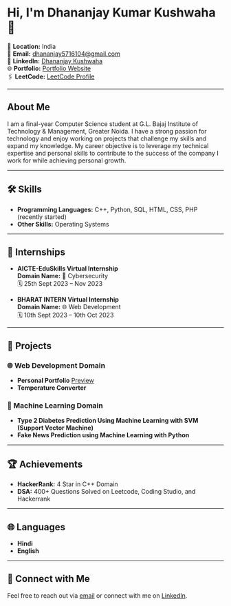 # Hi, I'm Dhananjay Kumar Kushwaha 👋

📍 **Location:** India  
📧 **Email:** [dhananjay5716104@gmail.com](mailto:dhananjay5716104@gmail.com)  
🔗 **LinkedIn:** [Dhananjay Kushwaha](https://www.linkedin.com/in/dhananjaykushwaha)  
🌐 **Portfolio:** [Portfolio Website](https://dhananjay-kushwaha.github.io/Portfolio-Website/)  
🖇 **LeetCode:** [LeetCode Profile](https://leetcode.com/u/dhannumaurya1171/)

---

## About Me

I am a final-year Computer Science student at G.L. Bajaj Institute of Technology & Management, Greater Noida. I have a strong passion for technology and enjoy working on projects that challenge my skills and expand my knowledge. My career objective is to leverage my technical expertise and personal skills to contribute to the success of the company I work for while achieving personal growth.

---



## 🛠 Skills

- **Programming Languages:** C++, Python, SQL, HTML, CSS, PHP (recently started)
- **Other Skills:** Operating Systems

---

## 💼 Internships

- **AICTE-EduSkills Virtual Internship**  
  **Domain Name:** 🔐 Cybersecurity  
  🗓 25th Sept 2023 – Nov 2023

- **BHARAT INTERN Virtual Internship**  
  **Domain Name:** 🌐 Web Development  
  🗓 10th Sept 2023 – 10th Oct 2023

---

## 📂 Projects

### 🌐 Web Development Domain
- **Personal Portfolio** [Preview](https://dhananjay-kushwaha.github.io/Portfolio-Website/)
- **Temperature Converter**

### 🤖 Machine Learning Domain
- **Type 2 Diabetes Prediction Using Machine Learning with SVM (Support Vector Machine)**
- **Fake News Prediction using Machine Learning with Python**

---



## 🏆 Achievements

- **HackerRank:** 4 Star in C++ Domain
- **DSA:** 400+ Questions Solved on Leetcode, Coding Studio, and Hackerrank

---

## 🌐 Languages

- **Hindi**
- **English**

---

## 🤝 Connect with Me

Feel free to reach out via [email](mailto:dhananjay5716104@gmail.com) or connect with me on [LinkedIn](https://www.linkedin.com/in/dhananjaykushwaha).
